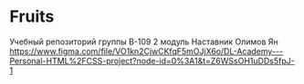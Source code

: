 # Fruits
Учебный репозиторий группы B-109 2 модуль
Наставник Олимов Ян 
https://www.figma.com/file/VO1kn2CjwCKfqF5mOJjX6o/DL-Academy---Personal-HTML%2FCSS-project?node-id=0%3A1&t=Z6WSsOH1uDDs5fpJ-1
